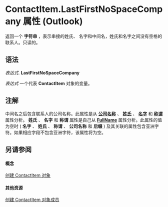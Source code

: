 
# ContactItem.LastFirstNoSpaceCompany 属性 (Outlook)

返回一个 **字符串** ，表示串接的姓氏、 名字和中间名，姓氏和名字之间没有空格的联系人。只读的。


## 语法

 _表达式_. **LastFirstNoSpaceCompany**

 _表达式_ 一个代表 **ContactItem** 对象的变量。


## 注解

中间名之后包含联系人的公司名称。此属性是从 **[公司名称](076cd6f7-7faa-ab1c-254c-3307c40520ee.md)** 、 **[姓氏](430682f6-a230-887b-404b-a71989121fa2.md)** 、 **[名字](403b5e5a-037b-cf21-efc2-2bd2a80c3789.md)** 和 **[称谓](07e0c9b1-1093-2f8a-3b89-ba8570b2bdf5.md)** 属性分析。 **姓氏** 、 **名字** 和 **称谓** 属性是自己从 **[FullName](3036dc57-31fb-45ad-f51e-49336206581d.md)** 属性分析。此属性的值为空时 ( **名字** 、 **姓氏** 、 **称谓** 、 **公司名称** 和 **后缀** ) 及其关联的属性包含亚洲字符。如果相应字段不包含亚洲字符，该属性将为空。


## 另请参阅


#### 概念


[创建 ContactItem 对象](8e32093c-a678-f1fd-3f35-c2d8994d166f.md)
#### 其他资源


[创建 ContactItem 对象成员](a8b13369-4c87-02aa-e62a-1f3067e559fa.md)